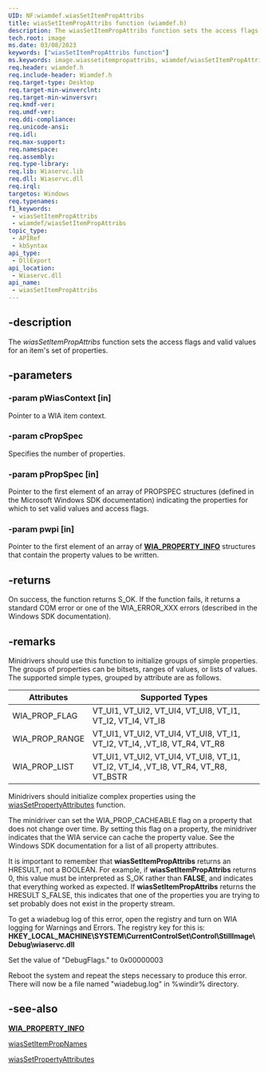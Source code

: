 ```yaml
---
UID: NF:wiamdef.wiasSetItemPropAttribs
title: wiasSetItemPropAttribs function (wiamdef.h)
description: The wiasSetItemPropAttribs function sets the access flags and valid values for an item's set of properties.
tech.root: image
ms.date: 03/08/2023
keywords: ["wiasSetItemPropAttribs function"]
ms.keywords: image.wiassetitempropattribs, wiamdef/wiasSetItemPropAttribs, wiasFncs_f3e1e830-6569-4b0f-8e0a-deac0a95022b.xml, wiasSetItemPropAttribs, wiasSetItemPropAttribs function [Imaging Devices]
req.header: wiamdef.h
req.include-header: Wiamdef.h
req.target-type: Desktop
req.target-min-winverclnt:
req.target-min-winversvr: 
req.kmdf-ver: 
req.umdf-ver: 
req.ddi-compliance: 
req.unicode-ansi: 
req.idl: 
req.max-support: 
req.namespace: 
req.assembly: 
req.type-library: 
req.lib: Wiaservc.lib
req.dll: Wiaservc.dll
req.irql: 
targetos: Windows
req.typenames: 
f1_keywords:
 - wiasSetItemPropAttribs
 - wiamdef/wiasSetItemPropAttribs
topic_type:
 - APIRef
 - kbSyntax
api_type:
 - DllExport
api_location:
 - Wiaservc.dll
api_name:
 - wiasSetItemPropAttribs
---
```


## -description

The *wiasSetItemPropAttribs* function sets the access flags and valid values for an item's set of properties.

## -parameters

### -param pWiasContext [in]

Pointer to a WIA item context.

### -param cPropSpec

Specifies the number of properties.

### -param pPropSpec [in]

Pointer to the first element of an array of PROPSPEC structures (defined in the Microsoft Windows SDK documentation) indicating the properties for which to set valid values and access flags.

### -param pwpi [in]

Pointer to the first element of an array of [**WIA_PROPERTY_INFO**](../wiamindr_lh/ns-wiamindr_lh-_wia_property_info.md) structures that contain the property values to be written.

## -returns

On success, the function returns S_OK. If the function fails, it returns a standard COM error or one of the WIA_ERROR_XXX errors (described in the Windows SDK documentation).

## -remarks

Minidrivers should use this function to initialize groups of simple properties. The groups of properties can be bitsets, ranges of values, or lists of values. The supported simple types, grouped by attribute are as follows.

| Attributes | Supported Types |
|---|---|
| WIA_PROP_FLAG | VT_UI1, VT_UI2, VT_UI4, VT_UI8, VT_I1, VT_I2, VT_I4, VT_I8 |
| WIA_PROP_RANGE | VT_UI1, VT_UI2, VT_UI4, VT_UI8, VT_I1, VT_I2, VT_I4, ,VT_I8, VT_R4, VT_R8 |
| WIA_PROP_LIST | VT_UI1, VT_UI2, VT_UI4, VT_UI8, VT_I1, VT_I2, VT_I4, ,VT_I8, VT_R4, VT_R8, VT_BSTR |

Minidrivers should initialize complex properties using the [wiasSetPropertyAttributes](./nf-wiamdef-wiassetpropertyattributes.md) function.

The minidriver can set the WIA_PROP_CACHEABLE flag on a property that does not change over time. By setting this flag on a property, the minidriver indicates that the WIA service can cache the property value. See the Windows SDK documentation for a list of all property attributes.

It is important to remember that **wiasSetItemPropAttribs** returns an HRESULT, not a BOOLEAN. For example, if **wiasSetItemPropAttribs** returns 0, this value must be interpreted as S_OK rather than **FALSE**, and indicates that everything worked as expected. If **wiasSetItemPropAttribs** returns the HRESULT S_FALSE, this indicates that one of the properties you are trying to set probably does not exist in the property stream.

To get a wiadebug log of this error, open the registry and turn on WIA logging for Warnings and Errors. The registry key for this is: **HKEY_LOCAL_MACHINE\SYSTEM\CurrentControlSet\Control\StillImage\Debug\wiaservc.dll**

Set the value of "DebugFlags." to 0x00000003

Reboot the system and repeat the steps necessary to produce this error. There will now be a file named "wiadebug.log" in %windir% directory.

## -see-also

[**WIA_PROPERTY_INFO**](../wiamindr_lh/ns-wiamindr_lh-_wia_property_info.md)

[wiasSetItemPropNames](./nf-wiamdef-wiassetitempropnames.md)

[wiasSetPropertyAttributes](./nf-wiamdef-wiassetpropertyattributes.md)